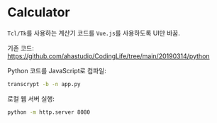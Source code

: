 # Calculator

`Tcl/Tk`를 사용하는 계산기 코드를 `Vue.js`를 사용하도록 UI만 바꿈.

기존 코드: <https://github.com/ahastudio/CodingLife/tree/main/20190314/python>

Python 코드를 JavaScript로 컴파일:

```bash
transcrypt -b -n app.py
```

로컬 웹 서버 실행:

```bash
python -m http.server 8080
```
